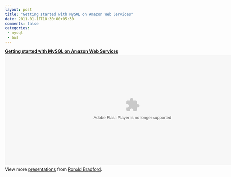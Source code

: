 ```yaml
---
layout: post
title: "Getting started with MySQL on Amazon Web Services"
date: 2011-01-15T18:30:00+05:30
comments: false
categories:
 - mysql
 - aws
---
```


<div class='post'>
<div style="width:825px" id="__ss_1327730">
<strong style="display:block;margin:12px 0 4px">
<a href="http://www.slideshare.net/ronaldbradford/getting-started-with-mysql-in-amazon-web-services" title="Getting started with MySQL on Amazon Web Services">Getting started with MySQL on Amazon Web Services</a>
</strong>
<object id="__sse1327730" width="825" height="355">
<param name="movie" value="http://static.slidesharecdn.com/swf/ssplayer2.swf?doc=usingamazonwebservices-090422111735-phpapp01&stripped_title=getting-started-with-mysql-in-amazon-web-services&userName=ronaldbradford" />
<param name="allowFullScreen" value="true"/>
<param name="allowScriptAccess" value="always"/>
<embed name="__sse1327730" src="http://static.slidesharecdn.com/swf/ssplayer2.swf?doc=usingamazonwebservices-090422111735-phpapp01&stripped_title=getting-started-with-mysql-in-amazon-web-services&userName=ronaldbradford" type="application/x-shockwave-flash" allowscriptaccess="always" allowfullscreen="true" width="825" height="355">
</embed>
</object>
<div style="padding:5px 0 12px">View more 
<a href="http://www.slideshare.net/">presentations</a> 
from <a href="http://www.slideshare.net/ronaldbradford">Ronald Bradford</a>.
</div>
</div>
</div>
